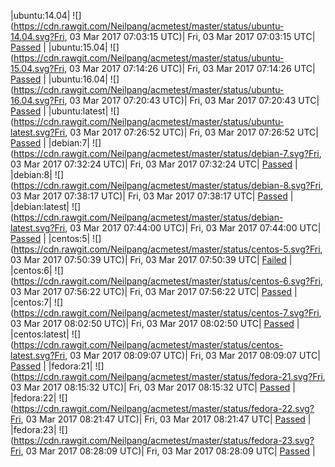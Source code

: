 |ubuntu:14.04| ![](https://cdn.rawgit.com/Neilpang/acmetest/master/status/ubuntu-14.04.svg?Fri, 03 Mar 2017 07:03:15 UTC)| Fri, 03 Mar 2017 07:03:15 UTC| [Passed](https://github.com/Neilpang/acmetest/blob/master/logs/ubuntu-14.04.out) |
|ubuntu:15.04| ![](https://cdn.rawgit.com/Neilpang/acmetest/master/status/ubuntu-15.04.svg?Fri, 03 Mar 2017 07:14:26 UTC)| Fri, 03 Mar 2017 07:14:26 UTC| [Passed](https://github.com/Neilpang/acmetest/blob/master/logs/ubuntu-15.04.out) |
|ubuntu:16.04| ![](https://cdn.rawgit.com/Neilpang/acmetest/master/status/ubuntu-16.04.svg?Fri, 03 Mar 2017 07:20:43 UTC)| Fri, 03 Mar 2017 07:20:43 UTC| [Passed](https://github.com/Neilpang/acmetest/blob/master/logs/ubuntu-16.04.out) |
|ubuntu:latest| ![](https://cdn.rawgit.com/Neilpang/acmetest/master/status/ubuntu-latest.svg?Fri, 03 Mar 2017 07:26:52 UTC)| Fri, 03 Mar 2017 07:26:52 UTC| [Passed](https://github.com/Neilpang/acmetest/blob/master/logs/ubuntu-latest.out) |
|debian:7| ![](https://cdn.rawgit.com/Neilpang/acmetest/master/status/debian-7.svg?Fri, 03 Mar 2017 07:32:24 UTC)| Fri, 03 Mar 2017 07:32:24 UTC| [Passed](https://github.com/Neilpang/acmetest/blob/master/logs/debian-7.out) |
|debian:8| ![](https://cdn.rawgit.com/Neilpang/acmetest/master/status/debian-8.svg?Fri, 03 Mar 2017 07:38:17 UTC)| Fri, 03 Mar 2017 07:38:17 UTC| [Passed](https://github.com/Neilpang/acmetest/blob/master/logs/debian-8.out) |
|debian:latest| ![](https://cdn.rawgit.com/Neilpang/acmetest/master/status/debian-latest.svg?Fri, 03 Mar 2017 07:44:00 UTC)| Fri, 03 Mar 2017 07:44:00 UTC| [Passed](https://github.com/Neilpang/acmetest/blob/master/logs/debian-latest.out) |
|centos:5| ![](https://cdn.rawgit.com/Neilpang/acmetest/master/status/centos-5.svg?Fri, 03 Mar 2017 07:50:39 UTC)| Fri, 03 Mar 2017 07:50:39 UTC| [Failed](https://github.com/Neilpang/acmetest/blob/master/logs/centos-5.out) |
|centos:6| ![](https://cdn.rawgit.com/Neilpang/acmetest/master/status/centos-6.svg?Fri, 03 Mar 2017 07:56:22 UTC)| Fri, 03 Mar 2017 07:56:22 UTC| [Passed](https://github.com/Neilpang/acmetest/blob/master/logs/centos-6.out) |
|centos:7| ![](https://cdn.rawgit.com/Neilpang/acmetest/master/status/centos-7.svg?Fri, 03 Mar 2017 08:02:50 UTC)| Fri, 03 Mar 2017 08:02:50 UTC| [Passed](https://github.com/Neilpang/acmetest/blob/master/logs/centos-7.out) |
|centos:latest| ![](https://cdn.rawgit.com/Neilpang/acmetest/master/status/centos-latest.svg?Fri, 03 Mar 2017 08:09:07 UTC)| Fri, 03 Mar 2017 08:09:07 UTC| [Passed](https://github.com/Neilpang/acmetest/blob/master/logs/centos-latest.out) |
|fedora:21| ![](https://cdn.rawgit.com/Neilpang/acmetest/master/status/fedora-21.svg?Fri, 03 Mar 2017 08:15:32 UTC)| Fri, 03 Mar 2017 08:15:32 UTC| [Passed](https://github.com/Neilpang/acmetest/blob/master/logs/fedora-21.out) |
|fedora:22| ![](https://cdn.rawgit.com/Neilpang/acmetest/master/status/fedora-22.svg?Fri, 03 Mar 2017 08:21:47 UTC)| Fri, 03 Mar 2017 08:21:47 UTC| [Passed](https://github.com/Neilpang/acmetest/blob/master/logs/fedora-22.out) |
|fedora:23| ![](https://cdn.rawgit.com/Neilpang/acmetest/master/status/fedora-23.svg?Fri, 03 Mar 2017 08:28:09 UTC)| Fri, 03 Mar 2017 08:28:09 UTC| [Passed](https://github.com/Neilpang/acmetest/blob/master/logs/fedora-23.out) |
